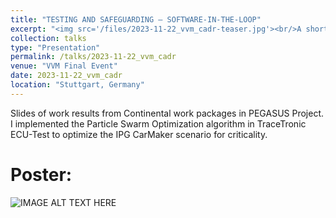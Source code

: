 ```yaml
---
title: "TESTING AND SAFEGUARDING – SOFTWARE-IN-THE-LOOP"
excerpt: "<img src='/files/2023-11-22_vvm_cadr-teaser.jpg'><br/>A short presentation about the importance and challenges of controlling the OD from ontologies to data formats."
collection: talks
type: "Presentation"
permalink: /talks/2023-11-22_vvm_cadr
venue: "VVM Final Event"
date: 2023-11-22_vvm_cadr
location: "Stuttgart, Germany"
---
```


Slides of work results from Continental work packages in PEGASUS Project.
I implemented the Particle Swarm Optimization algorithm in TraceTronic ECU-Test to optimize the IPG CarMaker scenario for criticality. 

Poster:
======
![IMAGE ALT TEXT HERE](https://kai-storms.github.io/files/2023-11-22_vvm_cadr-slides.jpg)
